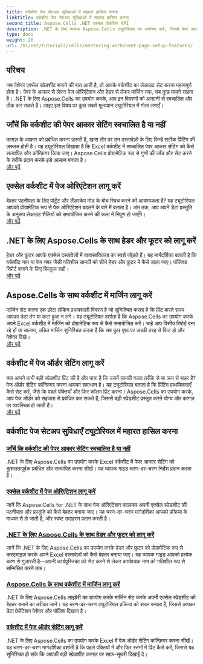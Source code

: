 ```yaml
---
title: वर्कशीट पेज सेटअप सुविधाओं में महारत हासिल करना
linktitle: वर्कशीट पेज सेटअप सुविधाओं में महारत हासिल करना
second_title: Aspose.Cells .NET एक्सेल प्रोसेसिंग API
description: .NET के लिए व्यापक Aspose.Cells ट्यूटोरियल का अन्वेषण करें, जिसमें पेपर आकार, ओरिएंटेशन, हेडर, मार्जिन और अधिक जैसी वर्कशीट पेज सेटअप सुविधाओं का प्रबंधन शामिल है।
type: docs
weight: 26
url: /hi/net/tutorials/cells/mastering-worksheet-page-setup-features/
---
```

## परिचय

जब पेशेवर एक्सेल स्प्रेडशीट बनाने की बात आती है, तो आपके वर्कशीट का लेआउट सेट करना महत्वपूर्ण होता है। पेपर के आकार से लेकर पेज ओरिएंटेशन और हेडर से लेकर मार्जिन तक, सब कुछ मायने रखता है। .NET के लिए Aspose.Cells का उपयोग करके, आप इन विवरणों को आसानी से स्वचालित और ठीक कर सकते हैं। आइए इस विषय पर कुछ सबसे मूल्यवान ट्यूटोरियल में गोता लगाएँ।

## जाँचें कि वर्कशीट की पेपर आकार सेटिंग स्वचालित है या नहीं  
कागज़ के आकार को प्रबंधित करना ज़रूरी है, खास तौर पर उन दस्तावेज़ों के लिए जिन्हें सटीक प्रिंटिंग की ज़रूरत होती है। यह ट्यूटोरियल दिखाता है कि Excel वर्कशीट में स्वचालित पेपर आकार सेटिंग को कैसे सत्यापित और कॉन्फ़िगर किया जाए। Aspose.Cells प्रोग्रामेटिक रूप से गुणों की जाँच और सेट करने के तरीके प्रदान करके इसे आसान बनाता है।  
[और पढ़ें](./check-if-paper-size-settings/)

## एक्सेल वर्कशीट में पेज ओरिएंटेशन लागू करें  
बेहतर पठनीयता के लिए पोर्ट्रेट और लैंडस्केप मोड के बीच स्विच करने की आवश्यकता है? यह ट्यूटोरियल आपको प्रोग्रामेटिक रूप से पेज ओरिएंटेशन बदलने के बारे में बताता है। अंत तक, आप अपने डेटा प्रस्तुति के अनुरूप लेआउट शैलियों को समायोजित करने की कला में निपुण हो जाएँगे।  
[और पढ़ें](./implement-page-orientation-in-excel-worksheet/)

## .NET के लिए Aspose.Cells के साथ हेडर और फूटर को लागू करें  
हेडर और फ़ुटर आपके एक्सेल दस्तावेज़ों में व्यावसायिकता का स्पर्श जोड़ते हैं। यह मार्गदर्शिका बताती है कि वर्कशीट नाम या पेज नंबर जैसी गतिशील सामग्री को सीधे हेडर और फ़ुटर में कैसे डाला जाए। पॉलिश्ड रिपोर्ट बनाने के लिए बिल्कुल सही।  
[और पढ़ें](./implement-header-footer/)

## Aspose.Cells के साथ वर्कशीट में मार्जिन लागू करें  

मार्जिन सेट करना एक छोटा लेकिन प्रभावशाली विवरण है जो सुनिश्चित करता है कि प्रिंट करते समय आपका डेटा तंग या कटा हुआ न लगे। यह ट्यूटोरियल दर्शाता है कि Aspose.Cells का उपयोग करके अपने Excel वर्कशीट में मार्जिन को प्रोग्रामेटिक रूप से कैसे समायोजित करें। चाहे आप वित्तीय रिपोर्ट बना रहे हों या चालान, उचित मार्जिन सुनिश्चित करता है कि सब कुछ पृष्ठ पर अच्छी तरह से फिट हो और पेशेवर दिखे।  
[और पढ़ें](./implement-margins-in-worksheet/)

## वर्कशीट में पेज ऑर्डर सेटिंग लागू करें  

क्या आपने कभी बड़ी स्प्रेडशीट प्रिंट की है और पाया है कि उसमें सामग्री गलत तरीके से या क्रम से बाहर है? पेज ऑर्डर सेटिंग कॉन्फ़िगर करना आपका समाधान है। यह ट्यूटोरियल बताता है कि प्रिंटिंग प्राथमिकताएँ कैसे सेट करें, जैसे कि पहले पंक्तियाँ और फिर कॉलम प्रिंट करना। Aspose.Cells का उपयोग करके, आप पेज ऑर्डर को सहजता से प्रबंधित कर सकते हैं, जिससे बड़ी स्प्रेडशीट प्रस्तुत करने योग्य और कागज़ पर व्यवस्थित हो जाती हैं।  
[और पढ़ें](./implement-page-order-settings/)


## वर्कशीट पेज सेटअप सुविधाएँ ट्यूटोरियल में महारत हासिल करना
### [जाँचें कि वर्कशीट की पेपर आकार सेटिंग स्वचालित है या नहीं](./check-if-paper-size-settings/)
.NET के लिए Aspose.Cells का उपयोग करके Excel वर्कशीट में पेपर आकार सेटिंग को कुशलतापूर्वक प्रबंधित और सत्यापित करना सीखें। यह व्यापक गाइड चरण-दर-चरण निर्देश प्रदान करता है।
### [एक्सेल वर्कशीट में पेज ओरिएंटेशन लागू करें](./implement-page-orientation-in-excel-worksheet/)
जानें कि Aspose.Cells for .NET के साथ पेज ओरिएंटेशन बदलकर अपनी एक्सेल स्प्रेडशीट की पठनीयता और प्रस्तुति को कैसे बेहतर बनाया जाए। यह चरण-दर-चरण मार्गदर्शिका आपको प्रक्रिया के माध्यम से ले जाती है, और स्पष्ट उदाहरण प्रदान करती है।
### [.NET के लिए Aspose.Cells के साथ हेडर और फूटर को लागू करें](./implement-header-footer/)
जानें कि .NET के लिए Aspose.Cells का उपयोग करके हेडर और फ़ुटर को प्रोग्रामेटिक रूप से कस्टमाइज़ करके अपने Excel दस्तावेज़ों को कैसे बेहतर बनाया जाए। यह व्यापक गाइड आपको प्रत्येक चरण से गुज़ारती है—अपनी कार्यपुस्तिका को सेट करने से लेकर कार्यपत्रक नाम को गतिशील रूप से सम्मिलित करने तक।
### [Aspose.Cells के साथ वर्कशीट में मार्जिन लागू करें](./implement-margins-in-worksheet/)
.NET के लिए Aspose.Cells लाइब्रेरी का उपयोग करके मार्जिन सेट करके अपनी एक्सेल स्प्रेडशीट को बेहतर बनाने का तरीका जानें। यह चरण-दर-चरण ट्यूटोरियल प्रक्रिया को सरल बनाता है, जिससे आपका डेटा प्रेजेंटेशन पेशेवर और पॉलिश दिखता है।
### [वर्कशीट में पेज ऑर्डर सेटिंग लागू करें](./implement-page-order-settings/)
.NET के लिए Aspose.Cells का उपयोग करके Excel में पेज ऑर्डर सेटिंग कॉन्फ़िगर करना सीखें। यह चरण-दर-चरण मार्गदर्शिका दर्शाती है कि पहले पंक्तियों में और फिर स्तंभों में प्रिंट कैसे करें, जिससे यह सुनिश्चित हो सके कि आपकी बड़ी स्प्रेडशीट कागज़ पर साफ़-सुथरी दिखाई दे।